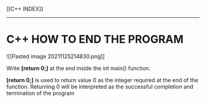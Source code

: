 [[C++ INDEX]]

---
# C++ HOW TO END THE PROGRAM

![[Pasted image 20211125214830.png]]

Write **[return 0;]** at the end inside the int main() function.

**[return 0;]** is used to return value 0 as the integer required at the end of the function. Returning 0 will be interpreted as the successful completion and termination of the program